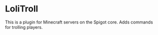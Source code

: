 # LoliTroll
 This is a plugin for Minecraft servers on the Spigot core. Adds commands for trolling players.
